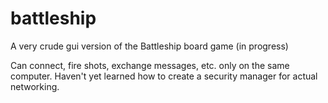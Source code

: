 # battleship
A very crude gui version of the Battleship board game (in progress)

Can connect, fire shots, exchange messages, etc. only on the same computer.  Haven't yet learned how to create a security manager for actual networking.
